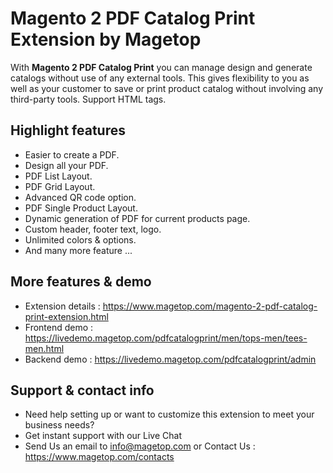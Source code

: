 # Magento 2 PDF Catalog Print Extension by Magetop

With **Magento 2 PDF Catalog Print** you can manage design and generate catalogs without use of any external tools. This gives flexibility to you as well as your customer to save or print product catalog without involving any third-party tools. Support HTML tags.

## Highlight features

- Easier to create a PDF.
- Design all your PDF.
- PDF List Layout.
- PDF Grid Layout.
- Advanced QR code option.
- PDF Single Product Layout.
- Dynamic generation of PDF for current products page.
- Custom header, footer text, logo.
- Unlimited colors & options.
- And many more feature ...

## More features & demo

- Extension details : https://www.magetop.com/magento-2-pdf-catalog-print-extension.html
- Frontend demo : https://livedemo.magetop.com/pdfcatalogprint/men/tops-men/tees-men.html
- Backend demo : https://livedemo.magetop.com/pdfcatalogprint/admin

## Support & contact info

- Need help setting up or want to customize this extension to meet your business needs? 
- Get instant support with our Live Chat
- Send Us an email to info@magetop.com or Contact Us : https://www.magetop.com/contacts
